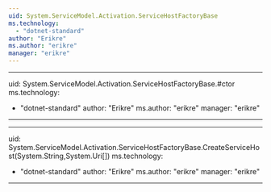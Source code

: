 ```yaml
---
uid: System.ServiceModel.Activation.ServiceHostFactoryBase
ms.technology: 
  - "dotnet-standard"
author: "Erikre"
ms.author: "erikre"
manager: "erikre"
---
```


---
uid: System.ServiceModel.Activation.ServiceHostFactoryBase.#ctor
ms.technology: 
  - "dotnet-standard"
author: "Erikre"
ms.author: "erikre"
manager: "erikre"
---

---
uid: System.ServiceModel.Activation.ServiceHostFactoryBase.CreateServiceHost(System.String,System.Uri[])
ms.technology: 
  - "dotnet-standard"
author: "Erikre"
ms.author: "erikre"
manager: "erikre"
---
